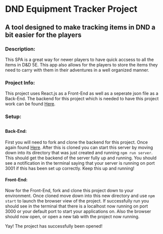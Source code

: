 # DND Equipment Tracker Project

## A tool designed to make tracking items in DND a bit easier for the players

### Description:

This SPA is a great way for newer players to have quick accsess to all the items in D&D 5E. This app
also allows for the players to store the items they need to carry with them in their adventures in a well
organized manner.

### Project Info:

This project uses React.js as a Front-End as well as a seperate json file as a Back-End. The backend for this project which
is needed to have this project work can be found [Here](https://github.com/Kalunodragon/dnd-equipment-backend).

### Setup:
##
#### Back-End:
First you will need to fork and clone the backend for this project. Once again found
[Here](https://github.com/Kalunodragon/dnd-equipment-backend). After this is cloned you can start this server
by moving down into its directory that was just created and running `npm run server`. This should get the
backend of the server fully up and running. You should see a notification in the terminal saying that your
server is running on port 3001 if this has been set up correctly. Keep this up and running!

#### Front-End:
Now for the Front-End, fork and clone this project down to your environment. Once cloned move down into this
new directory and use `npm start` to launch the browser view of the project. If successfully run you should
see in the terminal that there is a localhost now running on port 3000 or your default port to start your applications
on. Also the browser should now open, or open a new tab with the project now running.

Yay! The project has successfully been opened!